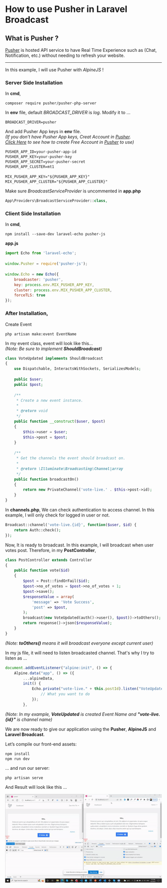 # How to use Pusher in Laravel Broadcast

## What is Pusher ?
[Pusher](https://pusher.com) is hosted API service to have Real Time Experience such as (Chat, Notification, etc.) without needing to refresh your website.

---

In this example, I will use Pusher with _AlpineJS_ !


### Server Side Installation
In **cmd**,
```
composer require pusher/pusher-php-server
```
In **env** file,
default *BROADCAST_DRIVER* is *log*.
Modify it to ...
```
BROADCAST_DRIVER=pusher
```
And add Pusher App keys in **env** file.<br>
_(If you don't have Pusher App keys, Creat Account in [Pusher](https://pusher.com).<br>[Click Here](./PusherSignUpManual/README.md) to see how to create Free Account in [Pusher](https://pusher.com) to use)_
```
PUSHER_APP_ID=your-pusher-app-id
PUSHER_APP_KEY=your-pusher-key
PUSHER_APP_SECRET=your-pusher-secret
PUSHER_APP_CLUSTER=mt1

MIX_PUSHER_APP_KEY="${PUSHER_APP_KEY}"
MIX_PUSHER_APP_CLUSTER="${PUSHER_APP_CLUSTER}"
```
Make sure _BroadcastServiceProvider_ is uncommented in **app.php**

```php
App\Providers\BroadcastServiceProvider::class,
```
### Client Side Installation
In **cmd**,
```
npm install --save-dev laravel-echo pusher-js
```
**app.js**
```js
import Echo from 'laravel-echo';
 
window.Pusher = require('pusher-js');
 
window.Echo = new Echo({
    broadcaster: 'pusher',
    key: process.env.MIX_PUSHER_APP_KEY,
    cluster: process.env.MIX_PUSHER_APP_CLUSTER,
    forceTLS: true
});
```
### After Installation,
Create Event
```
php artisan make:event EventName
```
In my event class, event will look like this...<br>
_(Note: Be sure to implement **ShouldBroadcast**)_
```php
class VoteUpdated implements ShouldBroadcast
{
    use Dispatchable, InteractsWithSockets, SerializesModels;

    public $user;
    public $post;

    /**
     * Create a new event instance.
     *
     * @return void
     */
    public function __construct($user, $post)
    {
        $this->user = $user;
        $this->post = $post;
    }

    /**
     * Get the channels the event should broadcast on.
     *
     * @return \Illuminate\Broadcasting\Channel|array
     */
    public function broadcastOn()
    {
        return new PrivateChannel('vote-live.' . $this->post->id);
    }
}
```
In **channels.php**, We can check authentication to access channel. In this example, I will only check for logged in user or not.
```php
Broadcast::channel('vote-live.{id}', function($user, $id) {
    return Auth::check();
});
```
Now, It is ready to broadcast. In this example, I will broadcast when user votes post. Therefore, in my **PostController**,
```php
class PostController extends Controller
{
    public function vote($id)
    {
        $post = Post::findOrFail($id);
        $post->no_of_votes = $post->no_of_votes + 1;
        $post->save();
        $responseValue = array(
            'message' => 'Vote Success',
            'post' => $post,
        );
        broadcast(new VoteUpdated(auth()->user(), $post))->toOthers();
        return response()->json($responseValue);
    }
}
```
_(Note: **toOthers()** means it will broadcast everyone except current user)_<br>

In my js file, it will need to listen broadcasted channel. That's why I try to listen as ...
```js
document.addEventListener("alpine:init", () => {
    Alpine.data("app", () => ({
        ...alpineData,
        init() {
            Echo.private("vote-live." + this.postId).listen("VoteUpdated", (e) => {
                // What you want to do
            });
        },
```
_(Note: In my example, **VoteUpdated** is created Event Name and **"vote-live.{id}"** is channel name)_

We are now ready to give our application using the **Pusher**, **AlpineJS** and **Laravel Broadcast**.

Let’s compile our front-end assets:
```
npm install
npm run dev
```
… and run our server:
```
php artisan serve
```
And Result will look like this ...

![Result](./img/result.gif)